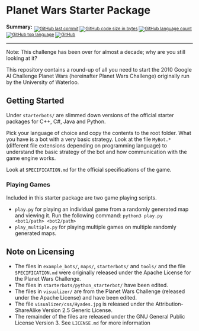 # Planet Wars Starter Package

**Summary:** <sub>
[![GitHub last commit](https://img.shields.io/github/last-commit/xtevenx/planet-wars-starterpackage?logo=github)](https://github.com/xtevenx/planet-wars-starterpackage/commits/master)
[![GitHub code size in bytes](https://img.shields.io/github/repo-size/xtevenx/planet-wars-starterpackage?logo=github)](https://github.com/xtevenx/planet-wars-starterpackage)
[![GitHub language count](https://img.shields.io/github/languages/count/xtevenx/planet-wars-starterpackage?logo=github)](https://github.com/xtevenx/planet-wars-starterpackage)
[![GitHub top language](https://img.shields.io/github/languages/top/xtevenx/planet-wars-starterpackage?logo=java&logoColor=red)](https://github.com/xtevenx/planet-wars-starterpackage/search?l=java)
[![GitHub](https://img.shields.io/github/license/xtevenx/planet-wars-starterpackage?logo=open-source-initiative&logoColor=white)](https://github.com/xtevenx/planet-wars-starterpackage/blob/master/LICENSE.md)
</sub>

---

Note: This challenge has been over for almost a decade; why are you still looking at it?

This repository contains a round-up of all you need to start the 2010 Google AI Challenge Planet Wars (hereinafter
Planet Wars Challenge) originally run by the University of Waterloo.

## Getting Started

Under `starterbots/` are slimmed down versions of the official starter packages for C++, C#, Java and Python.

Pick your language of choice and copy the contents to the root folder.
What you have is a bot with a very basic strategy.
Look at the file `MyBot.*` (different file extensions depending on programming language) to understand the basic
strategy of the bot and how communication with the game engine works.

Look at `SPECIFICATION.md` for the official specifications of the game.

### Playing Games

Included in this starter package are two game playing scripts.

- `play.py` for playing an individual game from a randomly generated map and viewing it. Run the following command:
  `python3 play.py <bot1/path> <bot2/path>`
- `play_multiple.py` for playing multiple games on multiple randomly generated maps.

## Note on Licensing

- The files in `example_bots/`, `maps/`, `starterbots/` and `tools/` and the file `SPECIFICATION.md` were originally
  released under the Apache License for the Planet Wars Challenge.
- The files in `starterbots/python_starterbot/` have been edited.
- The files in `visualizer/` are from the Planet Wars Challenge (released under the Apache License) and have been
  edited.
- The file `visualizer/css/Hyades.jpg` is released under the Attribution-ShareAlike Version 2.5 Generic License.
- The remainder of the files are released under the GNU General Public License Version 3. See `LICENSE.md` for more
  information

